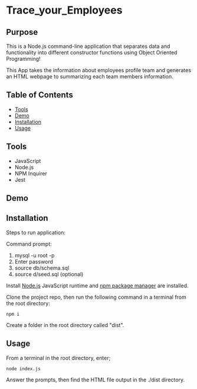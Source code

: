 # Trace_your_Employees
## Purpose
This is a Node.js command-line application that separates data and functionality into different constructor functions using Object Oriented Programming! 

This App takes the information about employees profile team and generates an HTML webpage to summarizing each team members information.

## Table of Contents
- [Tools](#tools)
- [Demo](#demo)
- [Installation](#installation)
- [Usage](#usage)

## Tools
* JavaScript
* Node.js
* NPM Inquirer
* Jest

## Demo



## Installation
Steps to run application:

Command prompt:
1. mysql -u root -p
2. Enter password
3. source db/schema.sql
4. source d/seed.sql (optional)

Install [Node.js](https://nodejs.org/en/) JavaScript runtime and [npm package manager](https://www.npmjs.com/) are installed.

Clone the project repo, then run the following command in a terminal from the root directory:
```
npm i
```
Create a folder in the root directory called "dist".

## Usage

From a terminal in the root directory, enter;
```
node index.js
```
Answer the prompts, then find the HTML file output in the ./dist directory.


